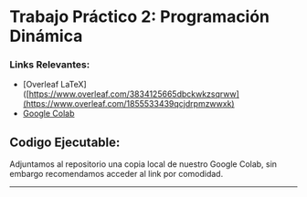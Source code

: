 # Trabajo Práctico 2: Programación Dinámica

### Links Relevantes:

- [Overleaf LaTeX]([https://www.overleaf.com/3834125665dbckwkzsqrww](https://www.overleaf.com/1855533439qcjdrpmzwwxk)
- [Google Colab](https://colab.research.google.com/drive/1Q1AfhmzVv-XaPUvHVBtCWKwUXOXOYsqw?usp=sharing)

## Codigo Ejecutable:

Adjuntamos al repositorio una copia local de nuestro Google Colab, sin embargo recomendamos acceder al link por comodidad.

---
